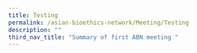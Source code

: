 ```yaml
---
title: Testing
permalink: /asian-bioethics-network/Meeting/Testing
description: ""
third_nav_title: "Summary of first ABN meeting "
---
```

